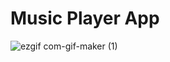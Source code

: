 # Music Player App
![ezgif com-gif-maker (1)](https://user-images.githubusercontent.com/59811450/116499477-354bbd80-a8e7-11eb-96f0-7d977085c9b1.gif)
